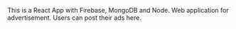 This is a React App with Firebase, MongoDB and Node. Web application for advertisement. Users can post their ads here.
